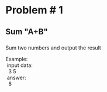 Problem # 1
==============

Sum "A+B"
-------------

###
Sum two numbers and output the result


>
Example:  
&nbsp;input data:  
&nbsp;&nbsp;3 5  
&nbsp;answer:  
&nbsp;&nbsp;8  